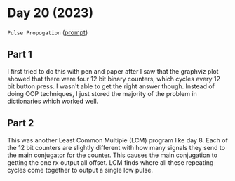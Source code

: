 # Day 20 (2023)

`Pulse Propogation` ([prompt](https://adventofcode.com/2023/day/20))

## Part 1

I first tried to do this with pen and paper after I saw that the graphviz plot
showed that there were four 12 bit binary counters, which cycles every 12 bit
button press. I wasn't able to get the right answer though. Instead of doing
OOP techniques, I just stored the majority of the problem in dictionaries which
worked well.

## Part 2

This was another Least Common Multiple (LCM) program like day 8. Each of the 12
bit counters are slightly different with how many signals they send to the main
conjugator for the counter. This causes the main conjugation to getting the one
rx output all offset. LCM finds where all these repeating cycles come together
to output a single low pulse.
